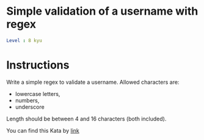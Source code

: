 # Simple validation of a username with regex

```yaml
Level : 8 kyu
```



# Instructions
Write a simple regex to validate a username. Allowed characters are:

- lowercase letters,
- numbers,
- underscore

Length should be between 4 and 16 characters (both included).

You can find this Kata by [link](https://www.codewars.com/kata/56a3f08aa9a6cc9b75000023/train/java)